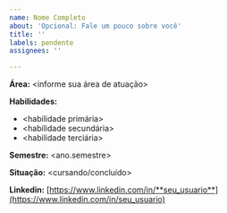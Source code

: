 ```yaml
---
name: Nome Completo
about: 'Opcional: Fale um pouco sobre você'
title: ''
labels: pendente
assignees: ''

---
```


**Área:** <informe sua área de atuação>

**Habilidades:**

- <habilidade primária>
- <habilidade secundária>
- <habilidade terciária>

**Semestre:** <ano.semestre>

**Situação:** <cursando/concluído>

**Linkedin:**
[https://www.linkedin.com/in/**seu_usuario**](https://www.linkedin.com/in/seu_usuario)
